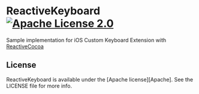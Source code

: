 ReactiveKeyboard [![Apache License 2.0](https://img.shields.io/badge/license-Apache%202.0-yellow.svg?style=flat)](https://www.tldrlegal.com/l/apache2)
===================

Sample implementation for iOS Custom Keyboard Extension with [ReactiveCocoa](https://github.com/ReactiveCocoa/ReactiveCocoa)

## License

ReactiveKeyboard is available under the [Apache license][Apache]. See the LICENSE file for more info.
